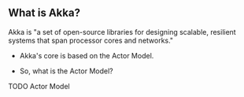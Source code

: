 ## What is Akka?


Akka is "a set of open-source libraries for designing scalable, resilient systems that span processor cores and networks."


* Akka's core is based on the Actor Model.

* So, what is the Actor Model?


TODO Actor Model  
